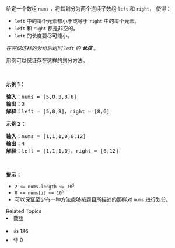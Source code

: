 <p>给定一个数组&nbsp;<code>nums</code>&nbsp;，将其划分为两个连续子数组&nbsp;<code>left</code>&nbsp;和&nbsp;<code>right</code>，&nbsp;使得：</p>

<ul> 
 <li><code>left</code>&nbsp;中的每个元素都小于或等于&nbsp;<code>right</code>&nbsp;中的每个元素。</li> 
 <li><code>left</code> 和&nbsp;<code>right</code>&nbsp;都是非空的。</li> 
 <li><code>left</code> 的长度要尽可能小。</li> 
</ul>

<p><em>在完成这样的分组后返回&nbsp;<code>left</code>&nbsp;的&nbsp;<strong>长度&nbsp;</strong></em>。</p>

<p>用例可以保证存在这样的划分方法。</p>

<p>&nbsp;</p>

<p><strong>示例 1：</strong></p>

<pre>
<strong>输入：</strong>nums = [5,0,3,8,6]
<strong>输出：</strong>3
<strong>解释：</strong>left = [5,0,3]，right = [8,6]
</pre>

<p><strong>示例 2：</strong></p>

<pre>
<strong>输入：</strong>nums = [1,1,1,0,6,12]
<strong>输出：</strong>4
<strong>解释：</strong>left = [1,1,1,0]，right = [6,12]
</pre>

<p>&nbsp;</p>

<p><strong>提示：</strong></p>

<ul> 
 <li><code>2 &lt;= nums.length &lt;= 10<sup>5</sup></code></li> 
 <li><code>0 &lt;= nums[i] &lt;= 10<sup>6</sup></code></li> 
 <li>可以保证至少有一种方法能够按题目所描述的那样对 <code>nums</code> 进行划分。</li> 
</ul>

<div><div>Related Topics</div><div><li>数组</li></div></div><br><div><li>👍 186</li><li>👎 0</li></div>